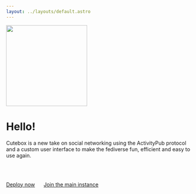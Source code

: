 ```yaml
---
layout: ../layouts/default.astro
---
```


<div class="jumbotron center">
<img src="/logo.png" height="220" class="logo">
<h1 class="display-4 lead">Hello!</h1>

<p class="lead">Cutebox is a new take on social networking using the ActivityPub protocol and a custom user interface to make the fediverse fun, efficient and easy to use again.</p>

<br><br>

<p><a href="/deploy" class="btn btn-primary">Deploy now</a> <a href="https://web.cutebox.cc" class="btn btn-secondary">Join the main instance</a></p>

</div>

<style>
    .btn {
        margin-right: 20px;
    }
    @media(max-width:800px) {
        .btn {
            display: block;
            margin: 0 auto;
            margin-bottom: 20px;
        }
    }
</style>